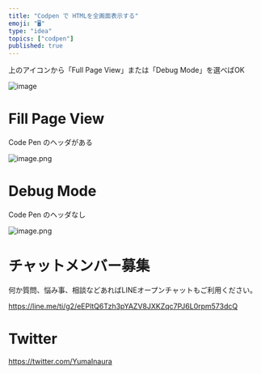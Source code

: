 ```yaml
---
title: "Codpen で HTMLを全画面表示する"
emoji: "🖥"
type: "idea"
topics: ["codpen"]
published: true
---
```


上のアイコンから「Full Page View」または「Debug Mode」を選べばOK

![image](https://user-images.githubusercontent.com/13635059/201459761-cd44dc88-7249-437e-891f-674636725eed.png)

# Fill Page View

Code Pen のヘッダがある

![image.png](https://qiita-image-store.s3.ap-northeast-1.amazonaws.com/0/89618/60e89daf-3f74-55ff-049c-35fe033eb244.png)

# Debug Mode

Code Pen のヘッダなし

![image.png](https://qiita-image-store.s3.ap-northeast-1.amazonaws.com/0/89618/68e0d6e8-2f20-f69d-b79a-1fec93c80777.png)


# チャットメンバー募集


何か質問、悩み事、相談などあればLINEオープンチャットもご利用ください。

https://line.me/ti/g2/eEPltQ6Tzh3pYAZV8JXKZqc7PJ6L0rpm573dcQ


# Twitter

https://twitter.com/YumaInaura

